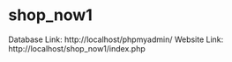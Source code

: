 # shop_now1
Database Link: http://localhost/phpmyadmin/
Website Link: http://localhost/shop_now1/index.php
